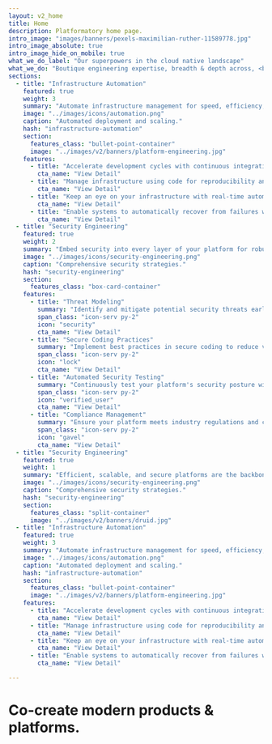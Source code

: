 ```yaml
---
layout: v2_home
title: Home
description: Platformatory home page.
intro_image: "images/banners/pexels-maximilian-ruther-11589778.jpg"
intro_image_absolute: true
intro_image_hide_on_mobile: true
what_we_do_label: "Our superpowers in the cloud native landscape"
what_we_do: "Boutique engineering expertise, breadth & depth across, <br><strong>Hyperscale Data, Event Streaming, Machine Learning and API-based connectivity</strong>."
sections:
  - title: "Infrastructure Automation"
    featured: true
    weight: 3
    summary: "Automate infrastructure management for speed, efficiency, and consistency."
    image: "../images/icons/automation.png"
    caption: "Automated deployment and scaling."
    hash: "infrastructure-automation"
    section:
      features_class: "bullet-point-container"
      image: "../images/v2/banners/platform-engineering.jpg"
    features:
      - title: "Accelerate development cycles with continuous integration and delivery."
        cta_name: "View Detail"
      - title: "Manage infrastructure using code for reproducibility and scalability."
        cta_name: "View Detail"
      - title: "Keep an eye on your infrastructure with real-time automated monitoring."
        cta_name: "View Detail"
      - title: "Enable systems to automatically recover from failures without manual intervention."
        cta_name: "View Detail"
  - title: "Security Engineering"
    featured: true
    weight: 2
    summary: "Embed security into every layer of your platform for robust protection."
    image: "../images/icons/security-engineering.png"
    caption: "Comprehensive security strategies."
    hash: "security-engineering"
    section:
      features_class: "box-card-container"
    features:
      - title: "Threat Modeling"
        summary: "Identify and mitigate potential security threats early in the development process."
        span_class: "icon-serv py-2"
        icon: "security"
        cta_name: "View Detail"
      - title: "Secure Coding Practices"
        summary: "Implement best practices in secure coding to reduce vulnerabilities."
        span_class: "icon-serv py-2"
        icon: "lock"
        cta_name: "View Detail"
      - title: "Automated Security Testing"
        summary: "Continuously test your platform's security posture with automated tools."
        span_class: "icon-serv py-2"
        icon: "verified_user"
        cta_name: "View Detail"
      - title: "Compliance Management"
        summary: "Ensure your platform meets industry regulations and compliance standards."
        span_class: "icon-serv py-2"
        icon: "gavel"
        cta_name: "View Detail"
  - title: "Security Engineering"
    featured: true
    weight: 1
    summary: "Efficient, scalable, and secure platforms are the backbone of any successful digital operation. Our platform engineering services focus on building robust, cloud-native platforms tailored to your specific needs. From infrastructure automation to CI/CD pipelines, we deliver solutions that enhance your development velocity and operational efficiency."
    image: "../images/icons/security-engineering.png"
    caption: "Comprehensive security strategies."
    hash: "security-engineering"
    section:
      features_class: "split-container"
      image: "../images/v2/banners/druid.jpg"
  - title: "Infrastructure Automation"
    featured: true
    weight: 3
    summary: "Automate infrastructure management for speed, efficiency, and consistency."
    image: "../images/icons/automation.png"
    caption: "Automated deployment and scaling."
    hash: "infrastructure-automation"
    section:
      features_class: "bullet-point-container"
      image: "../images/v2/banners/platform-engineering.jpg"
    features:
      - title: "Accelerate development cycles with continuous integration and delivery."
        cta_name: "View Detail"
      - title: "Manage infrastructure using code for reproducibility and scalability."
        cta_name: "View Detail"
      - title: "Keep an eye on your infrastructure with real-time automated monitoring."
        cta_name: "View Detail"
      - title: "Enable systems to automatically recover from failures without manual intervention."
        cta_name: "View Detail"

---
```


# Co-create modern products & platforms.

<!-- <section>
  <div id="monitor" class="theme-green">
    <div id="screen">
      <div id="crt">
        <div class="scanline"></div>
        <div class="terminal">
          ### booting platformatory 
  
          [    0.000000] Platformatory kernel version 1.0.0 (gcc 10.3.0)
  [    0.000001] Command line: BOOT_IMAGE=/boot/vmlinuz-1.0.0-generic root=UUID=platformatory ro quiet splash vt.handoff=7
  [    0.000002] initializing subsys: culture, 10x engineering, and more
  [    0.000003] initializing ordered polyglot stack: golang, rust, python, javascript, lua, c++, jvm (ugh)
  [    0.000004] starting platform stack v 4.2.....
  [    0.000005] initializing cloud-native and hybrid environments: metal, aws, gcp, azure, k8s
  [    0.000006] initializing distributed streaming subsystems: kafka, redpanda, flink, kstreams 
  [    0.000007] initializing data infra lite: duckdb, rocksdb, adf (and more)
  [    0.000008] initializing data infra at large: hudi, delta lake, trino (and more)
  [    0.000008] initializing networking & connectivity stack: envoy, kong (and more)
  [    0.000009] initializing more MAD landscape: vector databases, RAG, real-time features, time series forecasting (not exhaustive)
  [    0.000010] spawning our inner daemons: oss, community
  [    1.234567] fast init done. do whatever to continue
  
  platformatory 20.24 LTS lifeuniverseandeverything tty1
  
  guest@platformatory:~$
        </div>
      </div>
    </div>
  </div>
</section> -->

<!-- <section>
  <div class="home-slides">
    <div class="slide-left">
      <div class="tmux-header"><p>:~bash</p></div>
      <div class="content">
        <h2>Platform & Product Engineering</h2>
        <p>For enterprises, digital natives and startups</p>
      </div>
    </div>
    <div class="slide-right">
      <div class="tmux-header">
        <p>:~bash</p>
      </div>
      <div class="content">
        <h2>Platform Transformation is Hard.</h2>
        <p>
          A product is useless without a platform, or more precisely and
          accurately, a platform-less product will always be replaced by an
          equivalent platform-ized product – Steve Yegge
        </p>
        <img
          src="/images/v2/plf-value.png"
          alt="Platform & Product Engineering"
        />
      </div>
    </div>
  </div>
</section>

<section>
  <div class="home-slides">
    <div class="slide-left">
      <div class="tmux-header"><p>:~bash</p></div>
      <div class="content">
        <h2>Intelligent and real-time</h2>
        <p>With vertical flavour</p>
      </div>
    </div>
    <div class="slide-right">
      <div class="tmux-header"><p>:~bash</p></div>
    </div>
  </div>
</section>

<section>
  <div class="home-slides">
    <div class="slide-left">
      <div class="tmux-header"><p>:~bash</p></div>
      <div class="content">
        <h2>Delivered with 99.9pc field Expertise</h2>
        <p>On ubiquitous platform interfaces</p>
      </div>
    </div>
    <div class="slide-right">
      <div class="tmux-header"><p>:~bash</p></div>
    </div>
  </div>
</section>

<section>
  <div class="home-slides">
    <div class="slide-left">
      <div class="tmux-header"><p>:~bash</p></div>
      <div class="content">
        <h2>One pizza SWAT teams</h2>
        <p></p>
      </div>
    </div>
    <div class="slide-right">
      <div class="tmux-header"><p>:~bash</p></div>
    </div>
  </div>
</section>

<section>
  <div class="home-slides">
    <div class="slide-left">
      <div class="tmux-header"><p>:~bash</p></div>
      <div class="content">
        <h2>./build –with-culture</h2>
        <p></p>
      </div>
    </div>
    <div class="slide-right">
      <div class="tmux-header"><p>:~bash</p></div>
    </div>
  </div>
</section> -->
